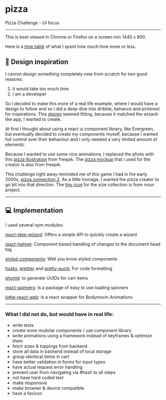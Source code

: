 # pizza

Pizza Challenge - UI focus

<hr></hr>

This is best viewed in Chrome or Firefox on a screen min 1440 x 900.

Here is a [time table](https://docs.google.com/document/d/1h9ARwv-4VWCHXfX8YGY0lGlcwZYuD7upSbrNrW5LhnA/edit?usp=sharing) of what I spent how much time more or less.

## 🎨 Design inspiration

I cannot design something completely new from scratch for two good reasons:

<ol>
<li>it would take too much time</li>
<li>I am a developer</li>
</ol>

So I decided to make this more of a real life example, where I would have a design to follow and so I did a deep dive into dribble, behance and pinterest for inspirations. This [design](https://www.behance.net/gallery/81662745/Website-Header-Concept-Designs) seemed fitting, because it matched the wizard-like app, I wanted to create.

At first I thought about using a react ui component library, like Evergreen, but eventually decided to create my components myself, because I wanted full control over their behaviour and I only needed a very limited amount of elements.

Because I wanted to use some nice animations, I replaced the photo with this [pizza illustration](https://www.freepik.com/free-vector/pizza-slice-background_1168758.htm#page=1&query=pizza&position=46) from freepik. The [pizza mockup](https://www.freepik.com/free-vector/colorful-round-tasty-pizza_3799722.htm) that i used for the creator is also from freepik.

This challenge right away reminded me of this game I had in the early 2000s, [pizza connection 2](https://store.steampowered.com/app/599000/Pizza_Connection_2/). As a little homage, I wanted the pizza creator to go bit into that direction. The [tiny icon](https://thenounproject.com/search/?q=pizza&i=1746127) for the size collection is from noun project.

<hr></hr>

## 💻 Implementation

I used several npm modules:

[react-step-wizard](https://github.com/jcmcneal/react-step-wizard#readme): Offers a simple API to quickly create a wizard

[react-helmet](https://github.com/nfl/react-helmet): Component based handling of changes to the document head tag

[styled-components](https://www.styled-components.com/): Well you know styled components

[husky](https://github.com/typicode/husky#readme), [prettier](https://github.com/prettier/prettier) and [pretty-quick](https://github.com/azz/pretty-quick): For code formatting

[shortid](https://github.com/dylang/shortid): to generate UUIDs for cart items

[react-spinners](https://github.com/davidhu2000/react-spinners): Is a package of easy to use loading spinners

[lottie-react-web](https://github.com/felippenardi/lottie-react-web): Is a react wrapper for Bodymovin Animations

<hr></hr>

### What I did not do, but would have in real life:

- write tests
- create more mudolar components / use component library
- write animations using a framework instead of keyframes & optimize them
- fetch sizes & toppings from backend
- store all data in backend instead of local storage
- group identical items in cart
- have better validation in forms for input types
- have actual request error handling
- prevent user from navigating via #hash to all steps
- not have hard coded text
- make responsive
- make browser & device compatible
- have a favicon
